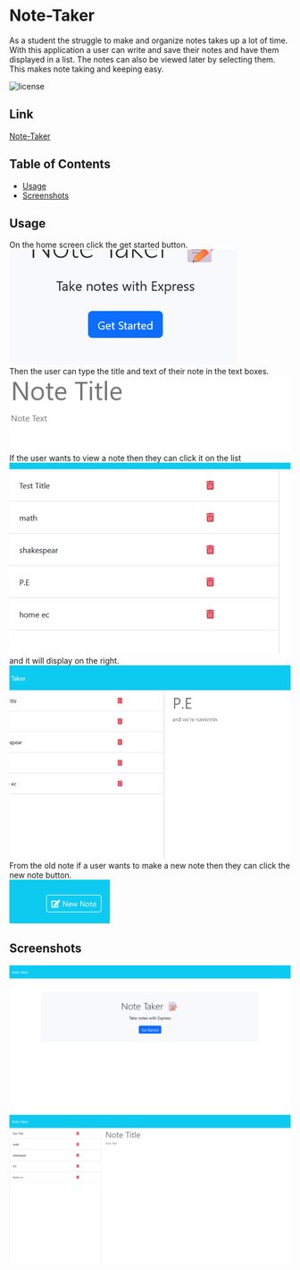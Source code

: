# Note-Taker
As a student the struggle to make and organize notes takes up a lot of time. With this application a user can write and save their notes and have them displayed in a list. The notes can also be viewed later by selecting them. This makes note taking and keeping easy.

![license](https://img.shields.io/badge/License-MIT-purple)

## Link
[Note-Taker]()

## Table of Contents

- [Usage](#usage)
- [Screenshots](#screenshots)

## Usage 

On the home screen click the get started button.\
![Get Started](./public/assets/images/get-startedbtn.png)\
Then the user can type the title and text of their note in the text boxes.\
![Text area](./public/assets/images/note-textbox.png)\
If the user wants to view a note then they can click it on the list \
![Note List](./public/assets/images/note-list.png)\
and it will display on the right.\
![Note Display](./public/assets/images/note-display.png)\
From the old note if a user wants to make a new note then they can click the new note button.\
![New Note](./public/assets/images/new-note.png)
## Screenshots
![HomePage](./public/assets/images/home-screenshot.png)
![Notes Page](./public/assets/images/notes-screen.png)
